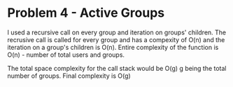 # Problem 4 - Active Groups

I used a recursive call on every group and iteration on groups' children. The recrusive call is called for every group and has a compexity of O(n) and the iteration on a group's children is O(n). Entire complexity of the function is O(n) - number of total users and groups. 

The total space complexity for the call stack would be O(g) g being the total number of groups.  Final complexity is O(g)